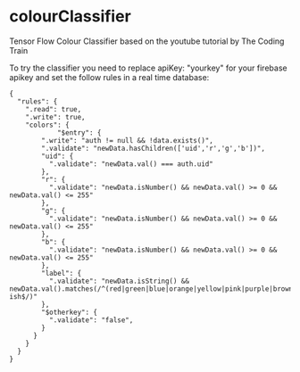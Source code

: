 # colourClassifier
Tensor Flow Colour Classifier based on the youtube tutorial by The Coding Train

To try the classifier you need to replace apiKey: "yourkey" for your firebase apikey and set the follow rules in a real time database:
```
{
  "rules": {
    ".read": true,
    ".write": true,
    "colors": {
			"$entry": {
        ".write": "auth != null && !data.exists()",
        ".validate": "newData.hasChildren(['uid','r','g','b'])",
        "uid": {
          ".validate": "newData.val() === auth.uid"
        },
        "r": {
          ".validate": "newData.isNumber() && newData.val() >= 0 && newData.val() <= 255"
        },
        "g": {
          ".validate": "newData.isNumber() && newData.val() >= 0 && newData.val() <= 255"
        },
        "b": {
          ".validate": "newData.isNumber() && newData.val() >= 0 && newData.val() <= 255"
        },
        "label": {
          ".validate": "newData.isString() && newData.val().matches(/^(red|green|blue|orange|yellow|pink|purple|brown|grey)-ish$/)"
        },
        "$otherkey": {
          ".validate": "false",
        }
      }
    }
  }
}
```
